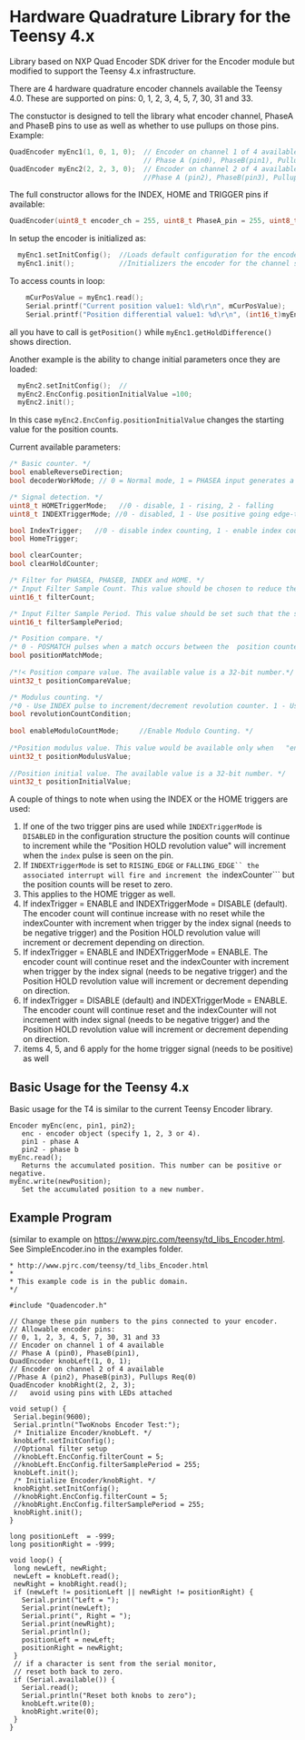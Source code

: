 # Hardware Quadrature Library for the Teensy 4.x
Library based on NXP Quad Encoder SDK driver for the Encoder module but modified to support the Teensy 4.x infrastructure.

There are 4 hardware quadrature encoder channels available the Teensy 4.0.  These are supported on pins: 0, 1, 2, 3, 4, 5, 7, 30, 31 and 33.

The constuctor is designed to tell the library what encoder channel, PhaseA and PhaseB pins to use as well as whether to use pullups on those pins.  Example:
```c++
QuadEncoder myEnc1(1, 0, 1, 0);  // Encoder on channel 1 of 4 available
                                 // Phase A (pin0), PhaseB(pin1), Pullups Req(0)
QuadEncoder myEnc2(2, 2, 3, 0);  // Encoder on channel 2 of 4 available
                                 //Phase A (pin2), PhaseB(pin3), Pullups Req(0)
```
The full constructor allows for the INDEX, HOME and TRIGGER pins if available:
```c++
QuadEncoder(uint8_t encoder_ch = 255, uint8_t PhaseA_pin = 255, uint8_t PhaseB_pin = 255, uint8_t pin_pus = 0, uint8_t index_pin = 255, uint8_t home_pin = 255, uint8_t trigger_pin = 255);
```

In setup the encoder is initialized as:
```c++
  myEnc1.setInitConfig();  //Loads default configuration for the encoder channel
  myEnc1.init();           //Initializers the encoder for the channel selected
 ```
To access counts in loop:
```c++ 
    mCurPosValue = myEnc1.read();
    Serial.printf("Current position value1: %ld\r\n", mCurPosValue);
    Serial.printf("Position differential value1: %d\r\n", (int16_t)myEnc1.getHoldDifference());
``` 
all you have to call is ```getPosition()``` while ```myEnc1.getHoldDifference()``` shows direction.

Another example is the ability to change initial parameters once they are loaded:
```c++
  myEnc2.setInitConfig();  //
  myEnc2.EncConfig.positionInitialValue =100;
  myEnc2.init();
  ```
In this case ```myEnc2.EncConfig.positionInitialValue``` changes the starting value for the position counts.

Current available parameters:
```c++
/* Basic counter. */
bool enableReverseDirection;
bool decoderWorkMode; // 0 = Normal mode, 1 = PHASEA input generates a count signal while PHASEB input control the direction. 

/* Signal detection. */
uint8_t HOMETriggerMode;   //0 - disable, 1 - rising, 2 - falling
uint8_t INDEXTriggerMode; //0 - disabled, 1 - Use positive going edge-to-trigger initialization of position counters!, 2 - use falling

bool IndexTrigger;   //0 - disable index counting, 1 - enable index counting
bool HomeTrigger;    

bool clearCounter;  
bool clearHoldCounter; 

/* Filter for PHASEA, PHASEB, INDEX and HOME. */
/* Input Filter Sample Count. This value should be chosen to reduce the probability of noisy samples causing an incorrect transition to be recognized. The value represent the number of consecutive samples that must agree prior to the input filter accepting an  input transition. A value of 0x0 represents 3 samples. A value of 0x7 represents 10 samples. The Available range is 0 - 7. */
uint16_t filterCount; 

/* Input Filter Sample Period. This value should be set such that the sampling period is larger than the period of the expected noise. This value represents the sampling period (in IPBus clock cycles) of the decoder input signals.	The available range is 0 - 255. */
uint16_t filterSamplePeriod; 

/* Position compare. */
/* 0 - POSMATCH pulses when a match occurs between the	position counters (POS) and the compare value (COMP). 1 - POSMATCH pulses when any position counter register is read. */
bool positionMatchMode;
		
/*!< Position compare value. The available value is a 32-bit number.*/
uint32_t positionCompareValue;   

/* Modulus counting. */
/*0 - Use INDEX pulse to increment/decrement revolution counter. 1 - Use modulus counting roll-over/under to increment/decrement revolution counter. */ 
bool revolutionCountCondition; 	
								
bool enableModuloCountMode;     //Enable Modulo Counting. */
		
/*Position modulus value. This value would be available only when	"enableModuloCountMode" = true. The available value is a 32-bit number. */
uint32_t positionModulusValue;  
		
//Position initial value. The available value is a 32-bit number. */
uint32_t positionInitialValue; 
   ```
   
A couple of things to note when using the INDEX or the HOME triggers are used:

1. If one of the two trigger pins are used while ```INDEXTriggerMode``` is ```DISABLED``` in the configuration structure the position counts will continue to increment while the "Position HOLD revolution value" will increment when the ```index``` pulse is seen on the pin.
2. If ```INDEXTriggerMode``` is set to ```RISING_EDGE``` or ```FALLING_EDGE`` the associated interrupt will fire and increment the ```indexCounter``` but the position counts will be reset to zero.
3. This applies to the HOME trigger as well.
4. If indexTrigger = ENABLE and INDEXTriggerMode = DISABLE (default).  The encoder count will continue increase with no reset while the indexCounter with increment when trigger by the index signal (needs to be negative trigger) and the Position HOLD revolution value will increment or decrement depending on direction.
5. If indexTrigger = ENABLE and INDEXTriggerMode = ENABLE.  The encoder count will continue reset and the indexCounter with increment when trigger by the index signal (needs to be negative trigger) and the Position HOLD revolution value will increment or decrement depending on direction.
6. If indexTrigger = DISABLE (default) and INDEXTriggerMode = ENABLE. The encoder count will continue reset and the indexCounter will not increment with index signal (needs to be negative trigger) and the Position HOLD revolution value will increment or decrement depending on direction.
7. items 4, 5, and 6 apply for the home trigger signal (needs to be positive) as well

## Basic Usage for the Teensy 4.x
Basic usage for the T4 is similar to the current Teensy Encoder library.

```
Encoder myEnc(enc, pin1, pin2); 
   enc - encoder object (specify 1, 2, 3 or 4).
   pin1 - phase A
   pin2 - phase b
myEnc.read();
   Returns the accumulated position. This number can be positive or negative. 
myEnc.write(newPosition);
   Set the accumulated position to a new number. 
 ```
## Example Program 
(similar to example on https://www.pjrc.com/teensy/td_libs_Encoder.html. See SimpleEncoder.ino in the examples folder.
 ```/* Teensy 4 H/S Encoder Library - TwoKnobs Example
 * http://www.pjrc.com/teensy/td_libs_Encoder.html
 *
 * This example code is in the public domain.
 */

 #include "Quadencoder.h"

// Change these pin numbers to the pins connected to your encoder.
// Allowable encoder pins:
// 0, 1, 2, 3, 4, 5, 7, 30, 31 and 33
// Encoder on channel 1 of 4 available
// Phase A (pin0), PhaseB(pin1), 
QuadEncoder knobLeft(1, 0, 1);
// Encoder on channel 2 of 4 available
//Phase A (pin2), PhaseB(pin3), Pullups Req(0)
QuadEncoder knobRight(2, 2, 3);
//   avoid using pins with LEDs attached

void setup() {
  Serial.begin(9600);
  Serial.println("TwoKnobs Encoder Test:");
  /* Initialize Encoder/knobLeft. */
  knobLeft.setInitConfig();
  //Optional filter setup
  //knobLeft.EncConfig.filterCount = 5;
  //knobLeft.EncConfig.filterSamplePeriod = 255;
  knobLeft.init();
  /* Initialize Encoder/knobRight. */
  knobRight.setInitConfig();
  //knobRight.EncConfig.filterCount = 5;
  //knobRight.EncConfig.filterSamplePeriod = 255;
  knobRight.init();
}

long positionLeft  = -999;
long positionRight = -999;

void loop() {
  long newLeft, newRight;
  newLeft = knobLeft.read();
  newRight = knobRight.read();
  if (newLeft != positionLeft || newRight != positionRight) {
    Serial.print("Left = ");
    Serial.print(newLeft);
    Serial.print(", Right = ");
    Serial.print(newRight);
    Serial.println();
    positionLeft = newLeft;
    positionRight = newRight;
  }
  // if a character is sent from the serial monitor,
  // reset both back to zero.
  if (Serial.available()) {
    Serial.read();
    Serial.println("Reset both knobs to zero");
    knobLeft.write(0);
    knobRight.write(0);
  }
}
```
